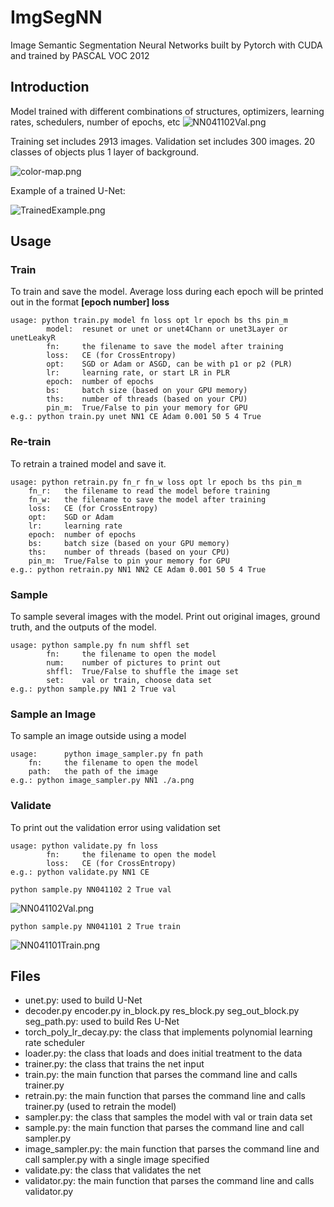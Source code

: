 # ImgSegNN
Image Semantic Segmentation Neural Networks built by Pytorch with CUDA and trained by PASCAL VOC 2012

## Introduction
Model trained with different combinations of structures, optimizers, learning rates, schedulers, number of epochs, etc
![NN041102Val.png](https://github.com/wuyuanpei/ImgSegNN/raw/master/Models/Experiments.png)

Training set includes 2913 images. Validation set includes 300 images. 20 classes of objects plus 1 layer of background.

![color-map.png](https://github.com/wuyuanpei/ImgSegNN/raw/master/readme-imgs/color-map.png)

Example of a trained U-Net:

![TrainedExample.png](https://github.com/wuyuanpei/ImgSegNN/raw/master/readme-imgs/TrainedExample.png)

## Usage
### Train
To train and save the model. Average loss during each epoch will be printed out in the format **[epoch number] loss**
```
usage: python train.py model fn loss opt lr epoch bs ths pin_m
        model:  resunet or unet or unet4Chann or unet3Layer or unetLeakyR
        fn:     the filename to save the model after training
        loss:   CE (for CrossEntropy)
        opt:    SGD or Adam or ASGD, can be with p1 or p2 (PLR)
        lr:     learning rate, or start LR in PLR
        epoch:  number of epochs
        bs:     batch size (based on your GPU memory)
        ths:    number of threads (based on your CPU)
        pin_m:  True/False to pin your memory for GPU
e.g.: python train.py unet NN1 CE Adam 0.001 50 5 4 True
```

### Re-train
To retrain a trained model and save it.
```
usage: python retrain.py fn_r fn_w loss opt lr epoch bs ths pin_m
    fn_r:   the filename to read the model before training
    fn_w:   the filename to save the model after training
    loss:   CE (for CrossEntropy)
    opt:    SGD or Adam
    lr:     learning rate
    epoch:  number of epochs
    bs:     batch size (based on your GPU memory)
    ths:    number of threads (based on your CPU)
    pin_m:  True/False to pin your memory for GPU
e.g.: python retrain.py NN1 NN2 CE Adam 0.001 50 5 4 True
```

### Sample
To sample several images with the model. Print out original images, ground truth, and the outputs of the model.
```
usage: python sample.py fn num shffl set
        fn:     the filename to open the model
        num:    number of pictures to print out
        shffl:  True/False to shuffle the image set
        set:    val or train, choose data set
e.g.: python sample.py NN1 2 True val
```

### Sample an Image
To sample an image outside using a model
```
usage:      python image_sampler.py fn path
    fn:     the filename to open the model
    path:   the path of the image
e.g.: python image_sampler.py NN1 ./a.png
```

### Validate
To print out the validation error using validation set
```
usage: python validate.py fn loss
        fn:     the filename to open the model
        loss:   CE (for CrossEntropy)
e.g.: python validate.py NN1 CE
```

```
python sample.py NN041102 2 True val
```
![NN041102Val.png](https://github.com/wuyuanpei/ImgSegNN/raw/master/readme-imgs/NN041102Val.png)

```
python sample.py NN041101 2 True train
```
![NN041101Train.png](https://github.com/wuyuanpei/ImgSegNN/raw/master/readme-imgs/NN041101Train.png)

## Files
- unet.py: used to build U-Net
- decoder.py encoder.py in_block.py res_block.py seg_out_block.py seg_path.py: used to build Res U-Net
- torch_poly_lr_decay.py: the class that implements polynomial learning rate scheduler
- loader.py: the class that loads and does initial treatment to the data
- trainer.py: the class that trains the net input
- train.py: the main function that parses the command line and calls trainer.py
- retrain.py: the main function that parses the command line and calls trainer.py (used to retrain the model)
- sampler.py: the class that samples the model with val or train data set
- sample.py: the main function that parses the command line and call sampler.py
- image_sampler.py: the main function that parses the command line and call sampler.py with a single image specified
- validate.py: the class that validates the net
- validator.py: the main function that parses the command line and calls validator.py
